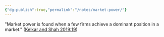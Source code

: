 ```yaml
---
{"dg-publish":true,"permalink":"/notes/market-power/"}
---
```



"Market power is found when a few firms achieve a dominant position in a market." ([Kelkar and Shah 2019:19](zotero://open-pdf/library/items/EW52ATBW?page=19))
